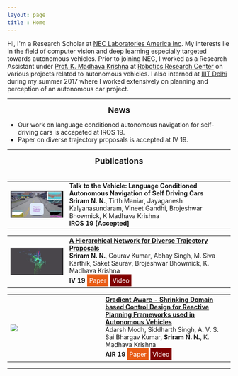 ```yaml
---
layout: page
title : Home
---
```

<style>
a.paper:link, a.paper:visited {
  background-color: #E95D16;
  color: white;
  padding: 5px 5px;
  text-align: center;
  text-decoration: none;
  display: inline-block;
}

a.paper:hover, a.paper:active {
  background-color: red;
}
a.video:link, a.video:visited {
  background-color: #800000;
  color: white;
  padding: 5px 5px;
  text-align: center;
  text-decoration: none;
  display: inline-block;
}

a.video:hover, a.video:active {
  background-color: red;
}
</style>


Hi, I'm a Research Scholar at <a href="http://www.nec-labs.com">NEC Laboratories America Inc</a>. My interests lie in the field of computer vision and deep learning especially targeted towards autonomous vehicles. Prior to joining NEC, I worked as a Research Assistant under <a href="https://www.iiit.ac.in/people/faculty/mkrishna/">Prof. K. Madhava Krishna</a> at <a href="https://robotics.iiit.ac.in/">Robotics Research Center</a> on various projects related to autonomous vehicles. I also interned at <a href="https://www.iiitd.ac.in">IIIT Delhi</a> during my summer 2017 where I worked extensively on planning and perception of an autonomous car project.

<hr/>
<font size="4">
<div align="center"><b>News</b></div>
</font>

* Our work on language conditioned autonomous navigation for self-driving cars is accepeted at IROS 19.
* Paper on diverse trajectory proposals is accepted at IV 19.

<hr/>
<font size="4">
<div align="center"><b>Publications</b></div> <br/>
</font>

<table>
  <tr>
    <td width="25%">    <img src="/images/iros19.gif" align="left" width="200"/>    </td>
    <td width="70%">  
    <strong> Talk to the Vehicle: Language Conditioned Autonomous Navigation of Self Driving Cars</strong><br/> 
     <strong>Sriram N. N.</strong>, Tirth Maniar, Jayaganesh Kalyanasundaram, Vineet Gandhi, Brojeshwar Bhowmick, K Madhava Krishna<br/> 
    <strong> IROS 19 [Accepted] </strong> &nbsp; 
    </td> 
  </tr>
</table>

<table>
  <tr>
    <td width="25%">    <img src="/images/iv19.gif" align="left" width="200"/>    </td>
    <td width="70%">    <a href="https://arxiv.org/pdf/1906.03584.pdf"> 
    <strong> A Hierarchical Network for Diverse Trajectory Proposals </strong> </a> <br/> 
    <strong>Sriram N. N.</strong>, Gourav Kumar, Abhay Singh, M. Siva Karthik, Saket Saurav, Brojeshwar Bhowmick, K. Madhava Krishna<br/> 
    <strong> IV 19 </strong> <a class="paper" href="https://arxiv.org/pdf/1906.03584.pdf"> Paper </a> 
    <a class="video" href="https://www.youtube.com/watch?v=cvq2dFS-dZo"> Video </a> &nbsp; 
    </td> 
  </tr>
</table>

<table>
  <tr>
    <td width="25%">    <img src="/images/air19.gif" align="left" width="200"/>    </td>
    <td width="70%">    <a href="https://arxiv.org/pdf/1804.08679.pdf"> 
    <strong> Gradient Aware - Shrinking Domain based Control Design for Reactive Planning Frameworks used in Autonomous Vehicles </strong> </a> <br/> 
     Adarsh Modh, Siddharth Singh, A. V. S. Sai Bhargav Kumar, <strong>Sriram N. N.</strong>, K. Madhava Krishna<br/> 
    <strong> AIR 19 </strong> <a class="paper" href="https://arxiv.org/pdf/1804.08679.pdf"> Paper </a> <a class="video" href="https://www.youtube.com/watch?v=Yf4F0dvkwQE"> Video </a> &nbsp; 
    </td> 
  </tr>
</table>
<hr />
<!-- <font size="2">
<div align="center"><b>I am privileged to be associated with the following</b></div>
<table text-align="center">
<tr><td align="center"><a href='http://cvlab-dresden.de/'><img src='images/vll_hd_logo.png' width='100'></a></td> <td align="center"><a href='http://iiit.ac.in'><img src='images/iiit.png' width='80'></a></td>  <td align="center"><a href='http://www.fp-robotics.com/'><img src='images/fp.png' width='70'></a></td>  <td align="center"><a href='http://www.siemens.com'><img src='images/siemens.jpeg' width='70'></a></td>  <td align="center"><a href='http://arl.nus.edu.sg/twiki6/bin/view/ARL'><img src='images/nus.jpg' width='70'></a></td> </tr>

<tr><td align="center">PhD</td><td align="center">Bachelor's &amp; Master's</td><td align="center">Intern</td><td align="center"> Intern</td><td align="center">Intern</td></tr>
</table>
</font>
<hr/> -->





